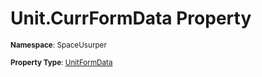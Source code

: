 # Unit.CurrFormData Property

<small>**Namespace**: SpaceUsurper</small>

<small>**Property Type**: [UnitFormData](../UnitFormData.md)</small>

